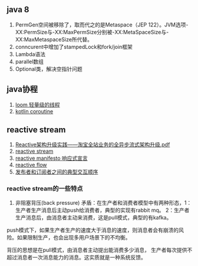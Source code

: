 ## java 8

1. PermGen空间被移除了，取而代之的是Metaspace（JEP 122）。JVM选项-XX:PermSize与-XX:MaxPermSize分别被-XX:MetaSpaceSize与-XX:MaxMetaspaceSize所代替。
2. conncurent中增加了stampedLock和fork/join框架
3. Lambda语法
4. parallel数组
5. Optional类，解决空指针问题

## java协程

1. [loom 轻量级的线程](http://openjdk.java.net/projects/loom/)
2. [kotlin coroutine](https://kotlinlang.org/docs/reference/coroutines.html)

## reactive stream

1. [Reactive架构升级实践——淘宝全站业务的全异步流式架构升级.pdf]()
2. [reactive stream](http://www.reactive-streams.org/)
3. [reactive manifesto 响应式宣言](https://www.reactivemanifesto.org)
4. [reactive flow](http://www.jdon.com/48781)
4. [发布者和订阅者之间的典型交互顺序](https://www.cnblogs.com/IcanFixIt/p/7245377.html)

### reactive stream的一些特点

1. 非阻塞背压(back pressure)
矛盾：在生产者和消费者模型中有两种形态，1：生产者生产消息后主动push给消费者，典型的实现有rabbit mq。 2：生产者生产消息后，由消息者主动来消费，这是pull模式，典型的有kafka。 

push模式下，如果生产者生产的速度大于消息的速度，则消息者会有崩溃的风险。如果限制生产，也会出现多用户场景下的不均衡。

背压的思想是在pull模式，由消息者主动提出能消费多少消息， 生产者每次提供不超过消息者一次消息能力的消息。这实质就是一种系统反馈。


